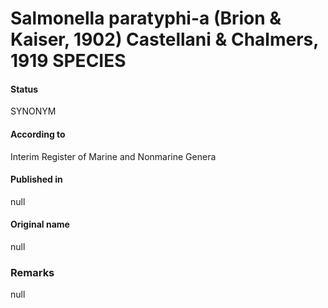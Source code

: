 # Salmonella paratyphi-a (Brion & Kaiser, 1902) Castellani & Chalmers, 1919 SPECIES

#### Status
SYNONYM

#### According to
Interim Register of Marine and Nonmarine Genera

#### Published in
null

#### Original name
null

### Remarks
null